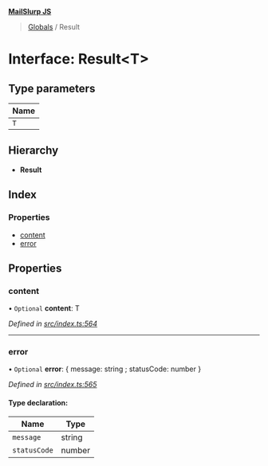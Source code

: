 **[MailSlurp JS](../README.md)**

> [Globals](../README.md) / Result

# Interface: Result\<T>

## Type parameters

Name |
------ |
`T` |

## Hierarchy

* **Result**

## Index

### Properties

* [content](result.md#content)
* [error](result.md#error)

## Properties

### content

• `Optional` **content**: T

*Defined in [src/index.ts:564](https://github.com/mailslurp/mailslurp-client/blob/05090ce/src/index.ts#L564)*

___

### error

• `Optional` **error**: { message: string ; statusCode: number  }

*Defined in [src/index.ts:565](https://github.com/mailslurp/mailslurp-client/blob/05090ce/src/index.ts#L565)*

#### Type declaration:

Name | Type |
------ | ------ |
`message` | string |
`statusCode` | number |
